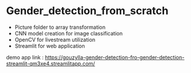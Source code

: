# Gender_detection_from_scratch
* Picture folder to array transformation
* CNN model creation for image classification
* OpenCV for livestream utilization
* Streamlit for web application

demo app link : https://gouzylla-gender-detection-fro-gender-detection-streamlit-qm3xe4.streamlitapp.com/
